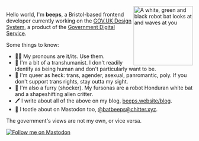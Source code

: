 <img align="right" width="160" height="160" src="https://beeps.website/assets/images/avatar.png" alt="A white, green and black robot bat looks at and waves at you">

Hello world, I'm **beeps**, a Bristol-based frontend developer currently working on the [GOV.UK Design System](http://design-system.service.gov.uk/), a product of the [Government Digital Service](https://www.gov.uk/government/organisations/government-digital-service). 

Some things to know:

* 🏳️‍⚧️ My pronouns are it/its. Use them.
* 🤖 I'm a bit of a transhumanist. I don't readily identify as being human and don't particularly want to be.
* 🌈 I'm queer as heck: trans, agender, asexual, panromantic, poly. If you don't support trans rights, stay outta my sight.
* 🐾 I'm also a furry (shocker). My fursonas are a robot Honduran white bat and a shapeshifting alien critter.
* 🖊️ I write about all of the above on my blog, [beeps.website/blog](https://beeps.website/blog).
* 🦣 I tootle about on Mastodon too, [@batbeeps@chitter.xyz](https://chitter.xyz/@batbeeps).

The government's views are not my own, or vice versa. 

[![Follow me on Mastodon](https://img.shields.io/mastodon/follow/109596274633188476?domain=https%3A%2F%2Fchitter.xyz)](https://chitter.xyz/@batbeeps)
